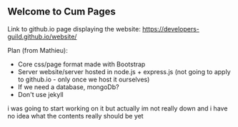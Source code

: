 ## Welcome to Cum Pages

Link to github.io page displaying the website: https://developers-guild.github.io/website/

Plan (from Mathieu):
- Core css/page format made with Bootstrap
- Server website/server hosted in node.js + express.js (not going to apply to github.io - only once we host it ourselves)
- If we need a database, mongoDb?
- Don't use jekyll

i was going to start working on it but actually im not really down and i have no idea what the contents really should be yet
